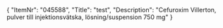 {
  "ItemNr": "045588",
  "Title": "test",
  "Description": "Cefuroxim Villerton, pulver till injektionsvätska, lösning/suspension 750 mg"
}